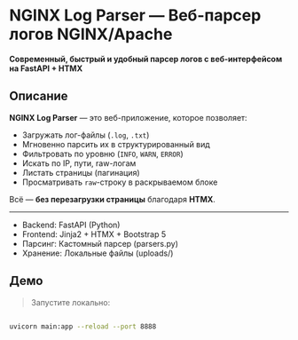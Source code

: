 # NGINX Log Parser — Веб-парсер логов NGINX/Apache

**Современный, быстрый и удобный парсер логов с веб-интерфейсом на FastAPI + HTMX**

## Описание

**NGINX Log Parser** — это веб-приложение, которое позволяет:
- Загружать лог-файлы (`.log`, `.txt`)
- Мгновенно парсить их в структурированный вид
- Фильтровать по уровню (`INFO`, `WARN`, `ERROR`)
- Искать по IP, пути, raw-логам
- Листать страницы (пагинация)
- Просматривать `raw`-строку в раскрываемом блоке

Всё — **без перезагрузки страницы** благодаря **HTMX**.

---

- Backend:     FastAPI (Python)
- Frontend:    Jinja2 + HTMX + Bootstrap 5
- Парсинг:     Кастомный парсер (parsers.py)
- Хранение:    Локальные файлы (uploads/)

## Демо

> Запустите локально:
```bash

uvicorn main:app --reload --port 8888
